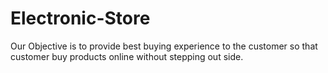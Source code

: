 # Electronic-Store
Our Objective is to provide best buying experience to the customer so that customer buy products online without stepping out side.
